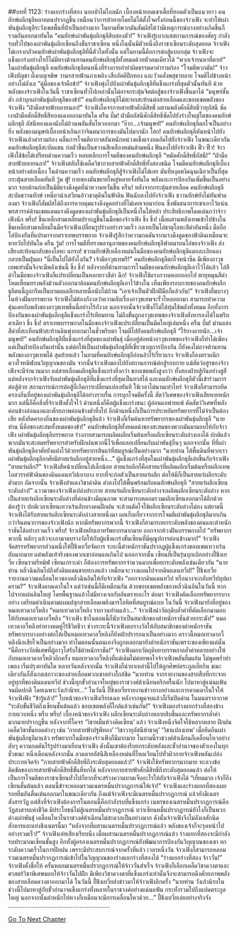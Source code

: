 ##บทที่ 1123: ร่างแยกร่างที่สอง
นอกป่าไม่ไกลนัก เบื้องหน้ายอดเขาเตี้ยที่ทอดตัวเป็นแนวยาว คนยักษ์ผลึกธุลีหลายตนปรากฏขึ้น
เหมือนว่าการท้าทายโดยไม่ได้ตั้งใจครั้งก่อนนี้ของจ้าวเฟิง จะทำให้เผ่าพันธุ์ผลึกธุลีระวังเขตพื้นที่ป่าเป็นอย่างมาก ในยามที่พวกมันสัมผัสได้ว่ามีเหตุการณ์บางอย่างเกิดขึ้นก็รวมกันออกมาทันใด
“คนยักษ์เผ่าพันธุ์ผลึกธุลีสิบสองตัว!”
จ้าวเฟิงรู้เบาะแสสถานการณ์ของศัตรู
กำลังรบทั่วไปของเผ่าพันธุ์ผลึกเซียนถึงขั้นราชาเซียน หนึ่งในนั้นมีตัวหนึ่งถึงราชาเซียนระดับสุดยอด
จ้าวเฟิงไม่เกรงกลัวคนยักษ์เผ่าพันธุ์ผลึกธุลีที่นี่ตัวใดทั้งนั้น แต่ในยามนี้คือการต่อสู้แบบกลุ่ม จ้าวเฟิงจะแข็งแกร่งอย่างไรก็ไม่มีทางต้านทานคนยักษ์ผลึกธุลีทั้งหมดด้วยตัวคนเดียวได้
“พวกเจ้ารนหาที่ตาย!”
ในเผ่าพันธุ์ผลึกธุลี คนยักษ์ผลึกธุลีตนหนึ่งที่ร่างกายกำยำผิดธรรมดาคำรามก้อง
“โจมตีพวกมัน!”
จ้าวเฟิงบัญชา
ผึ้งเบญจพิษ วานรสายฟ้านภาเพลิง เสืออัคคีปีกทอง และวัวคลั่งพสุธาทลาย โจมตีไปข้างหน้าอย่างไม่ลังเล
“คู่มือของเจ้าคือข้า!”
จ้าวเฟิงพุ่งไปยังเผ่าพันธุ์ผลึกธุลีที่แข็งแกร่งที่สุดตัวนั้นทันที
ด้วยพลังของจ้าวเฟิงในวันนี้ ราชาเซียนทั่วไปเหล่านั้นไม่อาจกระตุ้นจิตต่อสู้ของจ้าวเฟิงขึ้นมาได้
“มนุษย์ชั้นต่ำ กล้าบุกเผ่าพันธุ์ผลึกธุลีของข้า!”
คนยักษ์ผลึกธุลีไม่สะทกสะท้านต่อสายเลือดและขอบเขตพลังของจ้าวเฟิง
“ฝ่ามือสายฟ้าทลายนภา!”
จ้าวเฟิงโคจรกายสายฟ้าศักดิ์สิทธิ์ ผสานพลังศักดิ์สิทธิ์วายุอัสนี ซัดเงาฝ่ามือศักดิ์สิทธิ์สีทองแดงออกมาทันใด
ครืน บึ้ม!
ฝ่ามืออัสนีศักดิ์สิทธิ์ซัดไปยังร่างใหญ่โตของคนยักษ์ผลึกธุลี อัสนีทองแดงนับไม่ถ้วนพลันสั่นไหวออกมา
“อ๊าก…เจ้ามนุษย์!”
คนยักษ์ผลึกธุลีตกใจเป็นอย่างยิ่ง พลังของมนุษย์เบื้องหน้าเกินกว่าจินตนาการของมันไปมากนัก
โฮก!
คนยักษ์ผลึกธุลีหันหน้าไปยังจ้าวเฟิงแล้วคำรามก้อง
คลื่นการโจมตีอากาศอันหนักหน่วงแข็งแรงบดอัดไปยังจ้าวเฟิง
ในขณะเดียวกัน คนยักษ์ผลึกธุลีสะบัดแขน ก่อตัวขึ้นเป็นขวานสีเหลืองหม่นด้ามหนึ่ง ฟันลงไปยังจ้าวเฟิง
ฟิ้ว ฟิ้ว!
จ้าวเฟิงใช้ข้อได้เปรียบด้านความเร็ว หลบหลีกการโจมตีของคนยักษ์ผลึกธุลี
“หมัดศักดิ์สิทธิ์อัสนี!”
“ฝ่ามือสายฟ้าทลายนภา!”
จ้าวเฟิงสลับใช้เคล็ดวิชากายสายฟ้าศักดิ์สิทธิ์ทั้งสองชนิด โจมตีคนยักษ์ผลึกธุลีเบื้องหน้าอย่างต่อเนื่อง
ในด้านความเร็ว คนยักษ์ผลึกธุลีสู้จ้าวเฟิงไม่ได้เลย มันที่หงุดหงิดฉุนเฉียวเป็นที่สุดกระตุ้นสายเลือดทันที
วู้ม ฟู่!
กายของมันขยายใหญ่หลายจั้งทันใด พลังและการป้องกันเพิ่มขึ้นเป็นอย่างมาก รอบด้านก่อเป็นมิติแรงดึงดูดที่น่าหวาดหวั่นขึ้น
ครืน!
หลังจากกระตุ้นสายเลือด คนยักษ์ผลึกธุลีสะบัดขวานยักษ์ เหนี่ยวนำเสวียนอ้าวธาตุดินในฟ้าดิน ฟันฉับลงไปยังจ้าวเฟิง
ขวานยักษ์ยังไม่ทันฟาดลงมา จ้าวเฟิงก็สัมผัสได้ถึงการควบคุมแรงดึงดูดอย่างที่ไม่เคยเจอมาก่อน ซึ่งพันธนาการเขาเอาไว้แน่น
พรสวรรค์ด้านเขตแดนแรงดึงดูดของเผ่าพันธุ์ผลึกธุลีเป็นหนึ่งในใต้หล้า ประสิทธิภาพโดดเด่นกว่าจ้าวเฟิงนัก
พรึ่บ!
ชิ้นเหล็กสามเหลี่ยมปรากฏขึ้นในมือของจ้าวเฟิง
ชิ้ง ชิ้ง!
เมื่อผสานพลังเทพเข้าไปข้างใน ชิ้นเหล็กสามเหลี่ยมในมือจ้าวเฟิงเปลี่ยนรูปร่างอย่างรวดเร็ว กลายเป็นโล่ธาตุโลหะสีดำอันหนึ่ง
มือถือโล่ป้องกันที่แปรมาจากตราเทพบรรพกาล จ้าวเฟิงรู้สึกว่าความกดดันจากแรงดึงดูดของฟ้าดินเหมือนจะหายวับไปทันใด
ครืน วู้ม!
การโจมตีที่ทรงพลานุภาพของคนยักษ์ผลึกธุลีฟาดมาบนโล่ของจ้าวเฟิง ส่งเสียงสะท้อนกลับของโลหะ
แกรก!
ขวานยักษ์สีเหลืองหม่นในมือของคนยักษ์ผลึกธุลีแตกละเอียดลงกลายเป็นฝุ่นผง
“นี่เป็นไปได้ยังไงกัน? เจ้ามีอาวุธเทพรึ!”
คนยักษ์ผลึกธุลีตกใจหน้าซีด
มีเพียงอาวุธเทพเท่านั้นจึงจะมีพลังเช่นนี้
ชิ้ง ชิ้ง!
หลังจากที่ต้านทานการโจมตีของคนยักษ์ผลึกธุลีเอาไว้ได้แล้ว โล่สีดำในมือของจ้าวเฟิงก็แปรเปลี่ยนเป็นหอกยาวสีดำ
ฉึก!
จ้าวเฟิงใช้แรงกวาดหอกออกไป พายุหมุนสีดำโหดเหี้ยมทรงพลังม้วนตัวออกมาล้อมคนยักษ์ผลึกธุลีเอาไว้ข้างใน
เห็นเพียงรอบกายของคนยักษ์ผลึกธุลีตนนี้ถูกกรีดเป็นบาดแผลลึกหลายฉื่อนับไม่ถ้วน
“เอาเจ้าเป็นตัวฝึกฝีมือก็แล้วกัน!”
จ้าวเฟิงยิ้มบางๆ
ในห้วงฝันบรรพกาล จ้าวเฟิงไม่ต้องกังวลว่าความลับเรื่องอาวุธเทพจะรั่วไหลออกมา สามารถทำความคุ้นเคยกับพลังของอาวุธเทพชิ้นนี้อย่างไร้กังวล
นอกจากนั้นจ้าวเฟิงก็ไม่ได้ทุ่มใช้พลังทั้งหมด อีกทั้งการป้องกันของเผ่าพันธุ์ผลึกธุลีแข็งแกร่งไร้เทียมทาน ไม่ถึงขั้นถูกอาวุธเทพของจ้าวเฟิงสังหารลงได้ในพริบตาเดียว
ชิ้ง ชิ้ง!
ตราเทพบรรพกาลในมือของจ้าวเฟิงแปรเปลี่ยนเป็นมีดใหญ่เล่มหนึ่ง
ครืน บึ้ม!
ม่านแสงสีดำที่สะเทือนฟ้าสะท้านดินพุ่งออกมาในชั่วพริบตา โจมตีไปยังคนยักษ์ผลึกธุลี
“ไร้ยางอายนัก…เจ้ามนุษย์!”
คนยักษ์ผลึกธุลีที่แข็งแกร่งที่สุดของเผ่าพันธุ์ เมื่ออยู่ต่อหน้าอาวุธเทพของจ้าวเฟิงก็ทำได้เพียงแค่เป็นฝ่ายป้องกันเท่านั้น
แต่ต่อให้เป็นเผ่าพันธุ์ผลึกธุลีที่เชี่ยวชาญการป้องกัน ก็ยังคงไม่อาจต้านทานพลังของอาวุธเทพได้
สุดท้ายแล้ว ในยามที่คนยักษ์ผลึกธุลีอ่อนล้าไร้เรี่ยวแรง จ้าวเฟิงก็ลงตราผนึกดวงใจทมิฬบนวิญญาณของมัน
จากนั้นจ้าวเฟิงมองไปยังสถานการณ์ต่อสู้รอบกาย
แม้สัตว์อสูรของจ้าวเฟิงจะมีจำนวนมาก แต่สายเลือดผลึกธุลีแข็งแกร่งยิ่งกว่า ขอบเขตพลังสูงกว่า ทั้งสองฝ่ายสู้กันอย่างสูสี
แต่หลังจากจ้าวเฟิงจับเผ่าพันธุ์ผลึกธุลีที่แข็งแกร่งที่สุดเป็นทาสได้ และคนยักษ์ผลึกธุลีตัวนี้เข้าร่วมการต่อสู้ด้วย สถานการณ์การต่อสู้ก็เกิดการเปลี่ยนแปลงทันที
ใช้เวลาไม่นานเท่าไหร่ จ้าวเฟิงก็สามารถยึดครองถิ่นที่อยู่ของเผ่าพันธุ์ผลึกธุลีได้อย่างราบรื่น
การบุกโจมตีครั้งนี้ สัตว์วิเศษของจ้าวเฟิงเสียหายหนักมาก
แต่นี้ก็คือสิ่งที่จ้าวเฟิงตั้งใจไว้ ด้านหนึ่งก็คือผู้แข็งแกร่งชนะ ผู้อ่อนแอพ่ายแพ้ คัดสัตว์วิเศษที่พลังค่อนข้างอ่อนแอและศักยภาพค่อนข้างต่ำทิ้งไป อีกด้านหนึ่งก็เป็นการประหยัดทรัพยากรที่ไม่จำเป็นต้องเสีย
หลังยึดครองถิ่นของเผ่าพันธุ์ผลึกธุลีแล้ว จ้าวเฟิงก็เริ่มค้นหาทรัพยากรของเผ่าพันธุ์ผลึกธุลี
“นายท่าน นี่คือของสะสมทั้งหมดของข้า!”
คนยักษ์ผลึกธุลีทั้งหมดนำของสะสมของพวกมันมามอบให้กับจ้าวเฟิง
เผ่าพันธุ์ผลึกธุลีบรรพกาล ร่างกายสามารถผลิตผลึกเริ่มต้นหรือผลึกเซียนระดับล่างเองได้
ปกติแล้วพวกมันจะสะสมทรัพยากรสำหรับฝึกฝนพวกนี้ไว้เพื่อแลกเปลี่ยนกับเผ่าพันธุ์อื่นๆ
นอกจากนั้น ที่ที่เผ่าพันธุ์ผลึกธุลีอาศัยยังแฝงไว้ด้วยทรัพยากรสินแร่ที่สมบูรณ์เป็นอย่างมาก
“นายท่าน ใต้พื้นดินที่พวกเราเผ่าพันธุ์ผลึกธุลีอาศัยมีสายแร่ผลึกอยู่สายหนึ่ง…”
ผู้แข็งแกร่งที่สุดในเผ่าพันธุ์ผลึกธุลีเอ่ยขึ้นกับจ้าวเฟิง
“สายแร่ผลึก?”
จ้าวเฟิงสีหน้าเปลี่ยนไปเล็กน้อย
สายแร่ผลึกก็คือสายแร่ที่ผลิตผลึกเริ่มต้นหรือผลึกเทพ
ไอสวรรค์ฟ้าดินของดินแดนทวีปเบาบาง ยากที่จะก่อตัวเป็นสายแร่ผลึก ต่อให้มีก็เป็นสายแร่ผลึกระดับต่ำมาก
ถัดจากนั้น จ้าวเฟิงสำแดงวิชาดำดิน ดำลงไปใต้พื้นพร้อมกับคนยักษ์ผลึกธุลี
“สายแร่ผลึกเซียนระดับล่าง!”
แววตาของจ้าวเฟิงเปล่งประกาย
สายแร่ผลึกเซียนระดับล่างจะผลิตผลึกเซียนระดับล่าง หากเป็นสายแร่ผลึกเซียนระดับล่างที่ค่อนข้างมีคุณภาพ จะสามารถหลอมรวมผลึกเซียนออกมาได้อีกด้วย
ต้องรู้ว่า ปกติเวลาเซียนเทวาเร้นลับบางคนฝึกฝน จะล้วนตัดใจใช้ผลึกเซียนระดับล่างไม่ลง แต่ยามนี้จ้าวเฟิงได้รับสายแร่ผลึกเซียนระดับล่างสายหนึ่งมา
ผลเก็บเกี่ยวจากการโจมตีเผ่าพันธุ์ผลึกธุลีมากเกินกว่าจินตนาการของจ้าวเฟิงนัก
หากมีทรัพยากรพวกนี้ จ้าวเฟิงก็สามารถยกระดับพลังของตนและตำหนักราชันได้อย่างรวดเร็ว
พรึ่บ!
จ้าวเฟิงหยิบเอาทรัพยากรมากมาย ออกจากห้วงฝันบรรพกาลไป
“ทรัพยากรพวกนี้ หลักๆ แล้วจะเอามาตบรางวัลให้กับผู้แข็งแกร่งขั้นเซียนที่มีคุณูปการค่อนข้างมาก!”
จ้าวเฟิงจัดสรรทรัพยากรส่วนหนึ่งให้ปี้ชิงเยวี่ยจัดการ
ระยะนี้ตำหนักราชันปรากฏผู้แข็งแกร่งขอบเขตเทวาเร้นลับมากมาย แต่พลังแท้จริงของพวกเขาอ่อนแอเกินไป
นออกจากนั้น เซียนที่เป็นรุ่นบุกเบิกอย่างปี้ชิงเยวี่ย เซียนราตรีทมิฬ เซียนเกราะดำ ก็ต้องการทรัพยากรจำนวนมากเพื่อยกระดับพลังเช่นเดียวกัน
“นายท่าน หลิ่วฉินอินไปถึงยังดินแดนชายทะเลแล้ว เหมือนจะวางแผนไปจากดินแดนทวีป!”
ปี้ชิงเยวี่ยรายงานความเคลื่อนไหวของหลิ่วฉินอินให้กับจ้าวเฟิง
“ออกจากดินแดนทวีป หรือนางจะกลับทวีปบุปผาคราม?”
จ้าวเฟิงคาดเดาในใจ
แต่ว่าเช่นนี้ก็ดีเหมือนกัน ด้วยขอบเขตพลังของหลิ่วฉินอินในวันนี้ หากไปจากแผ่นดินใหญ่ โดยพื้นฐานแล้วไม่มีทางเจอกับอันตรายอะไร
ต่อมา จ้าวเฟิงคัดเลือกทรัพยากรบางอย่าง เตรียมดำเนินตามแผนปลุกสายเลือดเพลิงมารโลหิตที่สมบูรณ์แบบ
ในวันนี้ จ้าวเฟิงมายังที่อยู่ของหมอเทวดาอวี้หลิง
“หมอเทวดาอวี้หลิง รบกวนท่านแล้ว…”
จ้าวเฟิงนำวัตถุดิบล้ำค่าที่คัดเลือกมามอบให้กับหมอเทวดาอวี้หลิง
“จ้าวเฟิง ข้าในตอนนี้ก็นับว่าเป็นสมาชิกของตำหนักราชันด้วยกระมัง!”
หมอเทวดาอวี้หลิงท่าทางหดหู่ไร้ชีวิตชีวา
ช่วงระยะนี้จ้าวเฟิงตบรางวัลให้กับสมาชิกของตำหนักราชัน ทรัพยากรบางอย่างต่อให้เป็นหมอเทวดาอวี้หลิงก็ยังเฝ้าปรารถนาเป็นอย่างมาก
คราวนี้หมอเทวดาอวี้หลิงนึกเสียใจเป็นอย่างมาก ทำไมตอนนั้นตนเองจึงถูกหลอกมายังตำหนักราชันเพราะของเพียงแค่นั้น
“นี่คือรางวัลพิเศษที่ผู้อาวุโสรับใช้ตำหนักราชัน!”
จ้าวเฟิงมอบวัตถุดิบยาบรรพกาลล้ำค่าหลายอย่างให้กับหมอเทวดาอวี้หลิวอีกครั้ง
หมอเทวดาอวี้หลิงที่แต่เดิมไม่ค่อยพอใจจ้าวเฟิงพลันยิ้มแย้ม ไม่พูดพร่ำทำเพลง เริ่มปรุงยาทันใด
หลายวันหลังจากนั้น จ้าวเฟิงก็นำยาเหล่านี้ไปให้ลูกศิษย์ตระกูลเถี่ยกิน ขณะเดียวกันก็สังเกตสภาวะของสายเลือดพวกเขาอย่างใกล้ชิด
“นายท่าน จากรายงานของสายสืบที่กระจายอยู่ทุกที่ของดินแดนทวีป ช่วงนี้ทุกขั้วอำนาจใหญ่ของราชวงศ์ต้าเฉียนครึกครื้นนัก ไปมาหาสู่แน่นแฟ้นจนผิดปกติ โดยเฉพาะวังเก้านิรย…”
ในวันนี้ ปี้ชิงเยวี่ยรายงานข่าวบางอย่างและการคาดเดาในใจให้จ้าวเฟิงฟัง
“ข้ารู้แล้ว!”
ใบหน้าของจ้าวเฟิงเรียบเฉย หลังจากพูดจบแล้วก็เริ่มปิดด่าน
ในมนตราอากาศ
“ระดับขั้นชีวิตถึงเซียนชั้นต้นแล้ว ขอบเขตพลังก็ใกล้แล้วเช่นกัน!”
จ้าวเฟิงมองร่างแยกร่างที่สองข้างกายแวบหนึ่ง
พรึ่บ พรึ่บ!
เบื้องหน้าของจ้าวเฟิง ผลึกเซียนระดับล่างหลายสิบชิ้นและทรัพยากรล้ำค่ามากมายปรากฏขึ้น
หลังจากที่โคจร ‘วิชาหมื่นห้วงคิดเซียน’ แล้ว จ้าวเฟิงหนึ่งจิตใจใช้หลากหลาย ฝึกฝนเคล็ดวิชาชั้นยอดต่างๆ เช่น ‘กายสายฟ้าปฐพีทอง’ ‘วิชาวายุอัสนีห้าธาตุ’ ‘วิชาแปลงเทพ’
เมื่อยึดถิ่นเผ่าพันธุ์ผลึกธุลีมาแล้ว ทรัพยากรในมือของจ้าวเฟิงก็มีมากมาย
ในยามนี้ราชวงศ์ต้าเฉียนก็เคลื่อนไหวอย่างลับๆ ความกดดันไร้รูปร่างมาเยือนจ้าวเฟิง ดังนั้นเขาต้องรีบยกระดับพลังและขั้วอำนาจของตัวเองในทุกชั่วขณะ
หนึ่งเดือนหลังจากนั้น ลวดลายอัสนีสีเหลืองหม่นที่ไหลเวียนไปทั่วผิวกายจ้าวเฟิงพลันเปล่งประกายเจิดจ้า
“กายสายฟ้าศักดิ์สิทธิ์ถึงระดับสุดยอดแล้ว!”
จ้าวเฟิงใช้ทรัพยากรมากมาย ทะลวงข้อติดขัดของกายสายฟ้าศักดิ์สิทธิ์ขั้นที่หกได้
หลังจากกายสายฟ้าศักดิ์สิทธิ์ถึงระดับสุดยอดแล้ว ต่อให้เป็นการโจมตีของราชาเซียนทั่วไปก็ยากที่จะสร้างความบาดเจ็บอะไรให้กับจ้าวเฟิงได้
“เยี่ยมมาก เจ้าก็ถึงเซียนชั้นต้นแล้ว ตอนนี้ข้าจะหลอมรวมเนตรหมื่นปรากฏการณ์ให้เจ้า!”
จ้าวเฟิงและร่างแยกที่สองเผยรอยยิ้มอันตื่นเต้นออกมาในขณะเดียวกัน
ถึงแม้จ้าวเฟิงจะมีเนตรหมื่นปรากฏการณ์ แล้วยังมีเนตรสังสารวัฏ
แต่สิ่งที่จ้าวเฟิงต้องการในตอนนี้คือกำลังรบที่แข็งแกร่ง เนตรของเนตรหมื่นปรากฏการณ์คือวัฏสงสารแห่งชีวิต มีประโยชน์ไม่สู้เนตรหมื่นปรากฏการณ์
ทว่าเซียนหมื่นปรากฏารณ์ยังไงก็เป็นพวกต่างเผ่าพันธุ์ เคลื่อนไหวในราชวงศ์ต้าเฉียนไม่สะดวกเป็นอย่างมาก ดังนั้นจ้าวเฟิงจึงไม่ลังเลสักนิด สังหารและแย่งชิงเนตรนี้มา
“หลังจากที่ผสานเนตรหมื่นปรากฏการณ์แล้ว พลังของเจ้าก็จะรุดหน้าไปอย่างรวดเร็ว!”
จ้าวเฟิงเอ่ยเสียงเรียบนิ่ง
เมื่อผสานเนตรหมื่นปรากฏการณ์แล้ว ร่างแยกที่สองจะมีกำลังรบประมาณเซียนชั้นสูง อีกทั้งผู้ครองเนตรหมื่นปรากฏการณ์ยังพัฒนาการป้องกันวิญญาณของเขา ยกระดับความเร็วในการฝึกฝน
เพราะมีประสบการณ์จากครั้งที่แล้ว เวลาหนึ่งวัน จ้าวเฟิงก็สามารถหลอมรวมเนตรหมื่นปรากฏการณ์เข้าไปในวิญญาณของร่างแยกร่างที่สองได้
“ร่างแยกร่างที่สอง จ้าววั่น!”
จ้าวเฟิงตั้งชื่อให้
ครั้นหลอมเนตรหมื่นปรากฏการณ์ให้จ้าววั่นสำเร็จ จ้าวเฟิงก็เลือกเคล็ดวิชาดวงตาและศาสตร์วิชาพิเศษมอบให้จ้าววั่นไปฝึก
มีเพียงวิชาดวงตาที่แข็งแกร่งเท่านั้นจึงจะสามารถดึงศักยภาพพลังของสายเลือดดวงตาออกมาได้
ในวันนี้ ปี้ชิงเยวี่ยส่งข่าวมาให้จ้าวเฟิงอีกครั้ง
“นายท่าน วังเก้านิรยในช่วงนี้ไปมาหาสู่กับขั้วอำนาจแข็งแกร่งทั้งหลายในราชวงศ์อย่างแน่นแฟ้น กระทั่งรวมไปถึงแปดตระกูลใหญ่ นอกจากนั้นตำหนักไท่หวงก็เหมือนจะมีการเคลื่อนไหวด้วย…”
ปี้ชิงเยวี่ยเอ่ยอย่างจริงจัง
…………………………………………………


[Go To Next Chapter]( ./361.md)